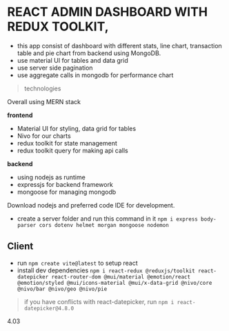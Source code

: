 # REACT ADMIN DASHBOARD WITH REDUX TOOLKIT, 

- this app consist of dashboard with different stats, line chart, transaction table and pie chart from backend using MongoDB.
- use material UI for tables and data grid
- use server side pagination
- use aggregate calls in mongodb for performance chart

> technologies

Overall using MERN stack

**frontend**
- Material UI for styling, data grid for tables
- Nivo for our charts
- redux toolkit for state management
- redux toolkit query for making api calls

**backend**
- using nodejs as runtime
- expressjs for backend framework
- mongoose for managing mongodb

Download nodejs and preferred code IDE for development.

- create a server folder and run this command in it `npm i express body-parser cors dotenv helmet morgan mongoose nodemon`

## Client
- run `npm create vite@latest` to setup react
- install dev dependencies `npm i react-redux @reduxjs/toolkit react-datepicker react-router-dom @mui/material @emotion/react @emotion/styled @mui/icons-material @mui/x-data-grid @nivo/core @nivo/bar @nivo/geo @nivo/pie`

> if you have conflicts with react-datepicker, run `npm i react-datepicker@4.8.0`

4.03